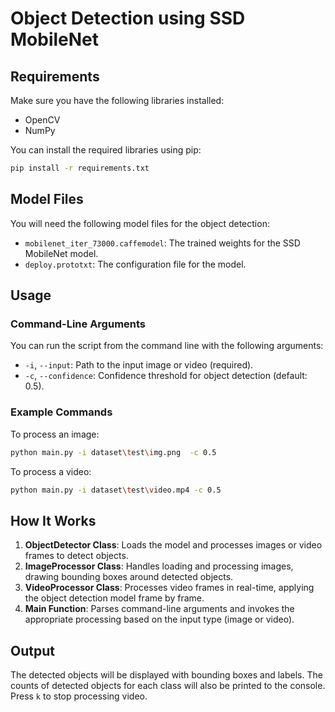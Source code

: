 
# Object Detection using SSD MobileNet

## Requirements

Make sure you have the following libraries installed:
- OpenCV
- NumPy

You can install the required libraries using pip:
```bash
pip install -r requirements.txt
```

## Model Files

You will need the following model files for the object detection:
- `mobilenet_iter_73000.caffemodel`: The trained weights for the SSD MobileNet model.
- `deploy.prototxt`: The configuration file for the model.

## Usage

### Command-Line Arguments

You can run the script from the command line with the following arguments:

- `-i`, `--input`: Path to the input image or video (required).
- `-c`, `--confidence`: Confidence threshold for object detection (default: 0.5).

### Example Commands

To process an image:
```bash
python main.py -i dataset\test\img.png  -c 0.5
```

To process a video:
```bash
python main.py -i dataset\test\video.mp4 -c 0.5
```

## How It Works
1. **ObjectDetector Class**: Loads the model and processes images or video frames to detect objects.
2. **ImageProcessor Class**: Handles loading and processing images, drawing bounding boxes around detected objects.
3. **VideoProcessor Class**: Processes video frames in real-time, applying the object detection model frame by frame.
4. **Main Function**: Parses command-line arguments and invokes the appropriate processing based on the input type (image or video).

## Output

The detected objects will be displayed with bounding boxes and labels. The counts of detected objects for each class will also be printed to the console.
Press `k` to stop processing video.
